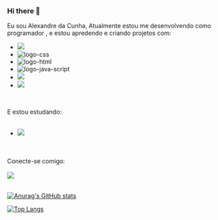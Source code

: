 ### Hi there 👋

Eu sou Alexandre da Cunha, Atualmente estou me desenvolvendo como programador , e estou apredendo e criando projetos com:
<br>
- <img src= "https://img.shields.io/badge/Node.js-43853D?style=for-the-badge&logo=node.js&logoColor=white">
- <img src="https://img.shields.io/badge/CSS3-1572B6?style=for-the-badge&logo=css3&logoColor=white" alt="logo-css">
- <img src="https://img.shields.io/badge/HTML5-E34F26?style=for-the-badge&logo=html5&logoColor=white" alt="logo-html">
- <img src="https://img.shields.io/badge/JavaScript-F7DF1E?style=for-the-badge&logo=javascript&logoColor=black" alt="logo-java-script">
- <img src= "https://img.shields.io/badge/PostgreSQL-316192?style=for-the-badge&logo=postgresql&logoColor=white">
- <img src= "https://img.shields.io/badge/Express.js-404D59?style=for-the-badge">

<br>

E estou estudando:
<br>
<br>
- <img src= "https://img.shields.io/badge/MongoDB-4EA94B?style=for-the-badge&logo=mongodb&logoColor=white">
<br>
<br>
Conecte-se comigo:
<br>
<br>
 <a href="https://www.linkedin.com/in/alexandrecbjr"><img src="https://img.shields.io/badge/linkedin-%230077B5.svg?style=for-the-badge&logo=linkedin&logoColor=white"</a>
<br>
<br>  
  
[![Anurag's GitHub stats](https://github-readme-stats.vercel.app/api?username=cunh4bri)](https://github.com/anuraghazra/github-readme-stats) 
  
  
[![Top Langs](https://github-readme-stats.vercel.app/api/top-langs/?username=cunh4bri)](https://github.com/anuraghazra/github-readme-stats)

